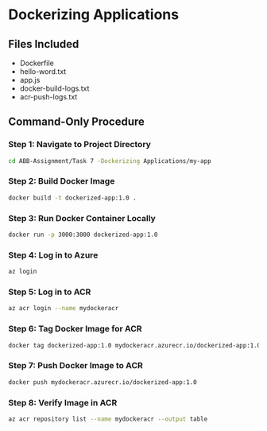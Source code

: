 # Dockerizing Applications

## Files Included

* Dockerfile
* hello-word.txt
* app.js
* docker-build-logs.txt
* acr-push-logs.txt

## Command-Only Procedure

### Step 1: Navigate to Project Directory

```bash
cd ABB-Assignment/Task 7 -Dockerizing Applications/my-app
```

### Step 2: Build Docker Image

```bash
docker build -t dockerized-app:1.0 .
```

### Step 3: Run Docker Container Locally

```bash
docker run -p 3000:3000 dockerized-app:1.0
```

### Step 4: Log in to Azure

```bash
az login
```

### Step 5: Log in to ACR

```bash
az acr login --name mydockeracr
```

### Step 6: Tag Docker Image for ACR

```bash
docker tag dockerized-app:1.0 mydockeracr.azurecr.io/dockerized-app:1.0
```

### Step 7: Push Docker Image to ACR

```bash
docker push mydockeracr.azurecr.io/dockerized-app:1.0
```

### Step 8: Verify Image in ACR

```bash
az acr repository list --name mydockeracr --output table
```
